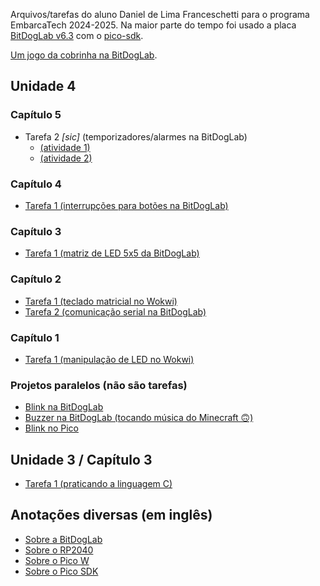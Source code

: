 Arquivos/tarefas do aluno Daniel de Lima Franceschetti para o programa EmbarcaTech 2024-2025.
Na maior parte do tempo foi usado a placa [BitDogLab v6.3](https://github.com/BitDogLab/BitDogLab)
com o [pico-sdk](https://github.com/raspberrypi/pico-sdk).

[Um jogo da cobrinha na BitDogLab](/snake_game).


## Unidade 4

### Capítulo 5
* Tarefa 2 _[sic]_ (temporizadores/alarmes na BitDogLab)
  * [(atividade 1)](/u04_c05_tarefa01_trafficlight)
  * [(atividade 2)](/u04_c05_tarefa02_oneshottimer)

### Capítulo 4
* [Tarefa 1 (interrupções para botões na BitDogLab)](/u04_c04_tarefa01_irq_btn_incr)

### Capítulo 3
* [Tarefa 1 (matriz de LED 5x5 da BitDogLab)](/u04_c03_tarefa01_ledmatrix)

### Capítulo 2
* [Tarefa 1 (teclado matricial no Wokwi)](/u04_c02_tarefa01_keypad)
* [Tarefa 2 (comunicação serial na BitDogLab)](/u04_c02_tarefa02_bitdoglab_serial)

### Capítulo 1
* [Tarefa 1 (manipulação de LED no Wokwi)](/u04_c01_tarefa01_morsecode)

### Projetos paralelos (não são tarefas)
* [Blink na BitDogLab](/u04_bdl_blink)
* [Buzzer na BitDogLab (tocando música do Minecraft 🙃)](/u04_bdl_buzzer)
* [Blink no Pico](/u04_blink)


## Unidade 3 / Capítulo 3
* [Tarefa 1 (praticando a linguagem C)](/u03_c03_tarefa01_cnpf)


## Anotações diversas (em inglês)
* [Sobre a BitDogLab](/info_bitdoglab.txt)
* [Sobre o RP2040](/info_rp2040.txt)
* [Sobre o Pico W](/info_pico_w.txt)
* [Sobre o Pico SDK](/info_c_sdk.txt)


<!-- vim: set spelllang=pt_br: -->
